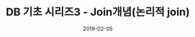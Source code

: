 ---
layout: post
title:  DB 기초 시리즈3 - Join개념(논리적 join) 
date:   2019-02-05
description: DB 기초 시리즈3로 DB 논리적조인 join에 대한 설명입니다.
tags: [DB, Databases, 기초, DBMS, join, 면접, 조인]
category: [DB, 면접]
---